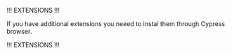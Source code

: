 !!! EXTENSIONS !!!

If you have additional extensions you neeed to instal them through Cypress browser.

!!! EXTENSIONS !!!

